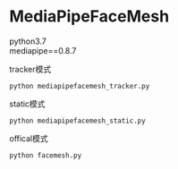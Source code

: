 # MediaPipeFaceMesh

python3.7  
mediapipe==0.8.7


tracker模式
```
python mediapipefacemesh_tracker.py
```

static模式
```
python mediapipefacemesh_static.py
```

offical模式
```
python facemesh.py
```
